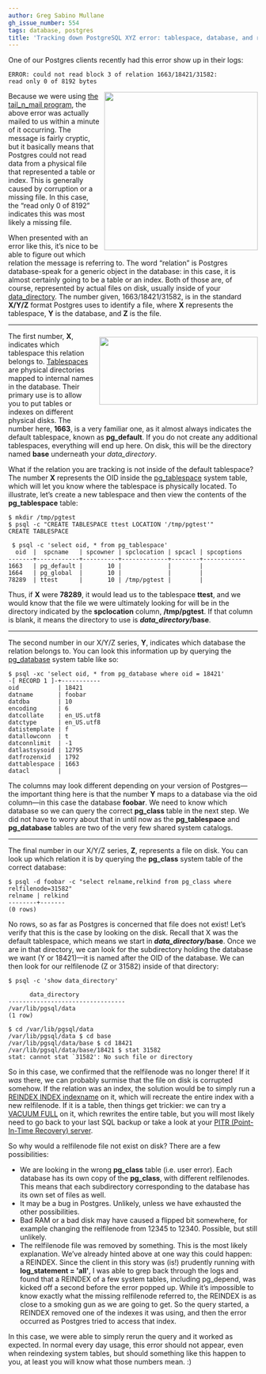 ```yaml
---
author: Greg Sabino Mullane
gh_issue_number: 554
tags: database, postgres
title: 'Tracking down PostgreSQL XYZ error: tablespace, database, and relfilnode'
---
```


One of our Postgres clients recently had this error show up in their logs:

```error
ERROR: could not read block 3 of relation 1663/18421/31582:
read only 0 of 8192 bytes
```

<a href="/blog/2012/02/14/postgres-block-error-xyz/image-0-big.png"><img alt="" border="0" id="BLOGGER_PHOTO_ID_5706852464520734962" src="/blog/2012/02/14/postgres-block-error-xyz/image-0.png" style="float:right; margin:0 0 10px 10px;cursor:pointer; cursor:hand;width: 310px; height: 320px;"/></a>

Because we were using  [the tail_n_mail program](http://bucardo.org/wiki/Tail_n_mail), the above error was actually mailed to us within a minute of it occurring. The message is fairly cryptic, but it basically means that Postgres could not read data from a physical file that represented a table or index. This is generally caused by corruption or a missing file. In this case, the “read only 0 of 8192” indicates this was most likely a missing file.

When presented with an error like this, it’s nice to be able to figure out which relation the message is referring to. The word “relation” is Postgres database-speak for a generic object in the database: in this case, it is almost certainly going to be a table or an index. Both of those are, of course, represented by actual files on disk, usually inside of your [data_directory](https://www.postgresql.org/docs/current/static/runtime-config-file-locations.html). The number given, 1663/18421/31582, is in the standard **X/Y/Z** format Postgres uses to identify a file, where **X** represents the tablespace, **Y** is the database, and **Z** is the file.

-----------

<a href="/blog/2012/02/14/postgres-block-error-xyz/image-1-big.png"><img alt="" border="0" id="BLOGGER_PHOTO_ID_5706852622605279650" src="/blog/2012/02/14/postgres-block-error-xyz/image-1.png" style="float:right; margin:10 0 30px 10px;cursor:pointer; cursor:hand;width: 320px; height: 137px;"/></a>

The first number, **X**, indicates which tablespace this relation belongs to. [Tablespaces](https://www.postgresql.org/docs/current/static/manage-ag-tablespaces.html) are physical directories mapped to internal names in the database. Their primary use is to allow you to put tables or indexes on different physical disks. The number here, **1663**, is a very familiar one, as it almost always indicates the default tablespace, known as **pg_default**. If you do not create any additional tablespaces, everything will end up here. On disk, this will be the directory named **base** underneath your *data_directory*.

What if the relation you are tracking is not inside of the default tablespace? The number **X** represents the OID inside the [pg_tablespace](https://www.postgresql.org/docs/9.1/static/catalog-pg-tablespace.html) system table, which will let you know where the tablespace is physically located. To illustrate, let’s create a new tablespace and then view the contents of the **pg_tablespace** table:

```
$ mkdir /tmp/pgtest
$ psql -c "CREATE TABLESPACE ttest LOCATION '/tmp/pgtest'"
CREATE TABLESPACE

 $ psql -c 'select oid, * from pg_tablespace'
  oid  |  spcname   | spcowner | spclocation | spcacl | spcoptions
-------+------------+----------+-------------+--------+------------
1663   | pg_default |       10 |             |        |
1664   | pg_global  |       10 |             |        |
78289  | ttest      |       10 | /tmp/pgtest |        |
```

Thus, if **X** were **78289**, it would lead us to the tablespace **ttest**, and we would know that the file we were ultimately looking for will be in the directory indicated by the **spclocation** column, **/tmp/pgtest**. If that column is blank, it means the directory to use is ***data_directory*/base**.

-----------

The second number in our X/Y/Z series, **Y**, indicates which database the relation belongs to. You can look this information up by querying the [pg_database](https://www.postgresql.org/docs/current/static/catalog-pg-database.html) system table like so:

```
$ psql -xc 'select oid, * from pg_database where oid = 18421'
-[ RECORD 1 ]-+-----------
oid           | 18421
datname       | foobar
datdba        | 10
encoding      | 6
datcollate    | en_US.utf8
datctype      | en_US.utf8
datistemplate | f
datallowconn  | t
datconnlimit  | -1
datlastsysoid | 12795
datfrozenxid  | 1792
dattablespace | 1663
datacl        |
```

The columns may look different depending on your version of Postgres—​the important thing here is that the number **Y** maps to a database via the oid column—​in this case the database **foobar**. We need to know which database so we can query the correct **pg_class** table in the next step. We did not have to worry about that in until now as the **pg_tablespace** and **pg_database** tables are two of the very few shared system catalogs.

-----------

The final number in our X/Y/Z series, **Z**, represents a file on disk. You can look up which relation it is by querying the **pg_class** system table of the correct database:

```
$ psql -d foobar -c "select relname,relkind from pg_class where relfilenode=31582"
relname | relkind
--------+-------
(0 rows)
```

No rows, so as far as Postgres is concerned that file does not exist! Let’s verify that this is the case by looking on the disk. Recall that X was the default tablespace, which means we start in ***data_directory*/base**. Once we are in that directory, we can look for the subdirectory holding the database we want (Y or 18421)—​it is named after the OID of the database. We can then look for our relfilenode (Z or 31582) inside of that directory:

```
$ psql -c 'show data_directory'

      data_directory       
---------------------------------
/var/lib/pgsql/data
(1 row)

$ cd /var/lib/pgsql/data
/var/lib/pgsql/data $ cd base
/var/lib/pgsql/data/base $ cd 18421
/var/lib/pgsql/data/base/18421 $ stat 31582
stat: cannot stat `31582': No such file or directory
```

So in this case, we confirmed that the relfilenode was no longer there! If it *was* there, we can probably surmise that the file on disk is corrupted somehow. If the relation was an index, the solution would be to simply run a [REINDEX INDEX indexname](https://www.postgresql.org/docs/current/static/sql-reindex.html) on it, which will recreate the entire index with a new relfilenode. If it is a table, then things get trickier: we can try a [VACUUM FULL](https://www.postgresql.org/docs/current/static/sql-vacuum.html) on it, which rewrites the entire table, but you will most likely need to go back to your last SQL backup or take a look at your [PITR (Point-In-Time Recovery) server](https://www.postgresql.org/docs/current/static/continuous-archiving.html).

So why would a relfilenode file not exist on disk? There are a few possibilities:

- We are looking in the wrong **pg_class** table (i.e. user error). Each database has its own copy of the **pg_class**, with different relfilenodes. This means that each subdirectory corresponding to the database has its own set of files as well.
- It may be a bug in Postgres. Unlikely, unless we have exhausted the other possibilities.
- Bad RAM or a bad disk may have caused a flipped bit somewhere, for example changing the relfilenode from 12345 to 12340. Possible, but still unlikely.
- The relfilenode file was removed by something. This is the most likely explanation. We’ve already hinted above at one way this could happen: a REINDEX. Since the client in this story was (is!) prudently running with **log_statement = 'all'**, I was able to grep back through the logs and found that a REINDEX of a few system tables, including pg_depend, was kicked off a second before the error popped up. While it’s impossible to know exactly what the missing relfilenode referred to, the REINDEX is as close to a smoking gun as we are going to get. So the query started, a REINDEX removed one of the indexes it was using, and then the error occurred as Postgres tried to access that index.

In this case, we were able to simply rerun the query and it worked as expected. In normal every day usage, this error should not appear, even when reindexing system tables, but should something like this happen to you, at least you will know what those numbers mean. :)
